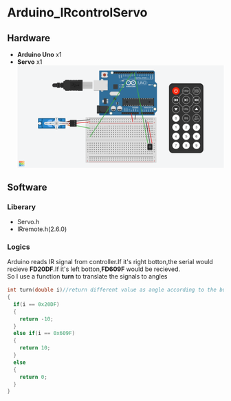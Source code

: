 # Arduino_IRcontrolServo  
## Hardware  
- **Arduino Uno** x1
- **Servo** x1
![wire](https://github.com/XG1666/Arduino_IRcontrolServo/blob/main/Material/IRcontrolServo.png)  
## Software  
### Liberary  
- Servo.h  
- IRremote.h(2.6.0)
### Logics  
Arduino reads IR signal from controller.If it's right botton,the serial would recieve **FD20DF**.If it's left botton,**FD609F** would be recieved.  
So I use a function **turn** to translate the signals to angles  
``` C++
int turn(double i)//return different value as angle according to the button   根据按键反馈不同值作为旋转角度  
{  
  if(i == 0x20DF)  
  {  
    return -10;  
  }  
  else if(i == 0x609F)  
  {  
    return 10;  
  }  
  else  
  {  
    return 0;  
  }  
}
```
